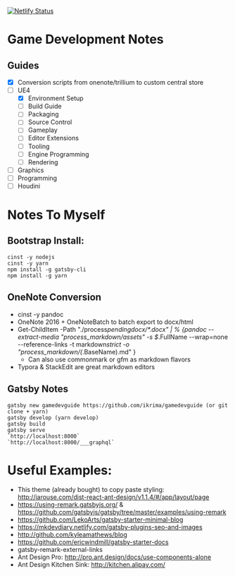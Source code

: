 [![Netlify Status](https://api.netlify.com/api/v1/badges/b04d49f2-9006-49ee-9f9a-569f59732aff/deploy-status)](https://app.netlify.com/sites/gamedevguide/deploys)

# Game Development Notes

## Guides

- [x] Conversion scripts from onenote/trillium to custom central store
- [ ] UE4
  - [x] Environment Setup
  - [ ] Build Guide
  - [ ] Packaging
  - [ ] Source Control
  - [ ] Gameplay
  - [ ] Editor Extensions
  - [ ] Tooling
  - [ ] Engine Programming
  - [ ] Rendering
- [ ] Graphics
- [ ] Programming
- [ ] Houdini

# Notes To Myself

## Bootstrap Install:

```shell
cinst -y nodejs
cinst -y yarn
npm install -g gatsby-cli
npm install -g yarn
```

## OneNote Conversion

- cinst -y pandoc
- OneNote 2016 + OneNoteBatch to batch export to docx/html
- Get-ChildItem -Path "./process*pendingdocx/\*.docx" | % {pandoc --extract-media "process_markdown/assets" -s \$*.FullName --wrap=none --reference-links -t markdown*strict -o "process_markdown/$($*.BaseName).md" }
  - Can also use commonmark or gfm as markdown flavors
- Typora & StackEdit are great markdown editors

## Gatsby Notes

```shell
gatsby new gamedevguide https://github.com/ikrima/gamedevguide (or git clone + yarn)
gatsby develop (yarn develop)
gatsby build
gatsby serve
`http://localhost:8000`
`http://localhost:8000/___graphql`
```

# Useful Examples:

- This theme (already bought) to copy paste styling: http://iarouse.com/dist-react-ant-design/v1.1.4/#/app/layout/page
- https://using-remark.gatsbyjs.org/ & https://github.com/gatsbyjs/gatsby/tree/master/examples/using-remark
- https://github.com/LekoArts/gatsby-starter-minimal-blog
- https://mkdevdiary.netlify.com/gatsby-plugins-seo-and-images
- http://github.com/kyleamathews/blog
- https://github.com/ericwindmill/gatsby-starter-docs
- gatsby-remark-external-links
- Ant Design Pro: http://pro.ant.design/docs/use-components-alone
- Ant Design Kitchen Sink: http://kitchen.alipay.com/